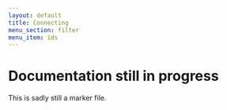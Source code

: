 ```yaml
---
layout: default
title: Connecting
menu_section: filter
menu_item: ids
---
```



# Documentation still in progress

This is sadly still a marker file.

